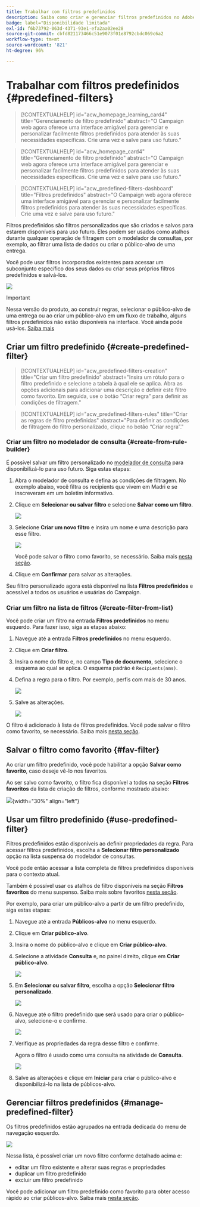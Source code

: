 ```yaml
---
title: Trabalhar com filtros predefinidos
description: Saiba como criar e gerenciar filtros predefinidos no Adobe Campaign Web
badge: label="Disponibilidade limitada"
exl-id: f6b73792-063d-4371-93e1-efa2aa02ee28
source-git-commit: cbfd821173466c51e9073f01e8792cbdc069c6a2
workflow-type: tm+mt
source-wordcount: '821'
ht-degree: 96%

---
```


# Trabalhar com filtros predefinidos {#predefined-filters}

>[!CONTEXTUALHELP]
>id="acw_homepage_learning_card4"
>title="Gerenciamento de filtro predefinido"
>abstract="O Campaign web agora oferece uma interface amigável para gerenciar e personalizar facilmente filtros predefinidos para atender às suas necessidades específicas. Crie uma vez e salve para uso futuro."


<!--TO REMOVE BELOW-->
>[!CONTEXTUALHELP]
>id="acw_homepage_card4"
>title="Gerenciamento de filtro predefinido"
>abstract="O Campaign web agora oferece uma interface amigável para gerenciar e personalizar facilmente filtros predefinidos para atender às suas necessidades específicas. Crie uma vez e salve para uso futuro."

<!--TO REMOVE ABOVE-->


>[!CONTEXTUALHELP]
>id="acw_predefined-filters-dashboard"
>title="Filtros predefinidos"
>abstract="O Campaign web agora oferece uma interface amigável para gerenciar e personalizar facilmente filtros predefinidos para atender às suas necessidades específicas. Crie uma vez e salve para uso futuro."

Filtros predefinidos são filtros personalizados que são criados e salvos para estarem disponíveis para uso futuro. Eles podem ser usados como atalhos durante qualquer operação de filtragem com o modelador de consultas, por exemplo, ao filtrar uma lista de dados ou criar o público-alvo de uma entrega.

Você pode usar filtros incorporados existentes para acessar um subconjunto específico dos seus dados ou criar seus próprios filtros predefinidos e salvá-los.

![](assets/predefined-filters-menu.png)

>[!IMPORTANT]
>
>Nessa versão do produto, ao construir regras, selecionar o público-alvo de uma entrega ou ao criar um público-alvo em um fluxo de trabalho, alguns filtros predefinidos não estão disponíveis na interface. Você ainda pode usá-los. [Saiba mais](guardrails.md#predefined-filters-filters-guardrails-limitations)


## Criar um filtro predefinido {#create-predefined-filter}

>[!CONTEXTUALHELP]
>id="acw_predefined-filters-creation"
>title="Criar um filtro predefinido"
>abstract="Insira um rótulo para o filtro predefinido e selecione a tabela à qual ele se aplica. Abra as opções adicionais para adicionar uma descrição e definir este filtro como favorito. Em seguida, use o botão “Criar regra” para definir as condições de filtragem."

>[!CONTEXTUALHELP]
>id="acw_predefined-filters-rules"
>title="Criar as regras de filtro predefinidas"
>abstract="Para definir as condições de filtragem do filtro personalizado, clique no botão “Criar regra”."

### Criar um filtro no modelador de consulta {#create-from-rule-builder}

É possível salvar um filtro personalizado no [modelador de consulta](../query/query-modeler-overview.md) para disponibilizá-lo para uso futuro. Siga estas etapas:

1. Abra o modelador de consulta e defina as condições de filtragem. No exemplo abaixo, você filtra os recipients que vivem em Madri e se inscreveram em um boletim informativo.
1. Clique em **Selecionar ou salvar filtro** e selecione **Salvar como um filtro**.

   ![](assets/predefined-filters-save.png)

1. Selecione **Criar um novo filtro** e insira um nome e uma descrição para esse filtro.

   ![](assets/predefined-filters-save-filter.png)

   Você pode salvar o filtro como favorito, se necessário. Saiba mais [nesta seção](#fav-filter).

1. Clique em **Confirmar** para salvar as alterações.

Seu filtro personalizado agora está disponível na lista **Filtros predefinidos** e acessível a todos os usuários e usuárias do Campaign.


### Criar um filtro na lista de filtros {#create-filter-from-list}

Você pode criar um filtro na entrada **Filtros predefinidos** no menu esquerdo. Para fazer isso, siga as etapas abaixo:

1. Navegue até a entrada **Filtros predefinidos** no menu esquerdo.
1. Clique em **Criar filtro**.
1. Insira o nome do filtro e, no campo **Tipo de documento**, selecione o esquema ao qual se aplica. O esquema padrão é `Recipients(nms)`.


1. Defina a regra para o filtro. Por exemplo, perfis com mais de 30 anos.

   ![](assets/filter-30+.png)


1. Salve as alterações.

   ![](assets/new-filter.png)


O filtro é adicionado à lista de filtros predefinidos. Você pode salvar o filtro como favorito, se necessário. Saiba mais [nesta seção](#fav-filter).


## Salvar o filtro como favorito {#fav-filter}

Ao criar um filtro predefinido, você pode habilitar a opção **Salvar como favorito**, caso deseje vê-lo nos favoritos.


Ao ser salvo como favorito, o filtro fica disponível a todos na seção **Filtros favoritos** da lista de criação de filtros, conforme mostrado abaixo:

![](assets/predefined-filters-favorite.png){width="30%" align="left"}

## Usar um filtro predefinido {#use-predefined-filter}

Filtros predefinidos estão disponíveis ao definir propriedades da regra. Para acessar filtros predefinidos, escolha a **Selecionar filtro personalizado** opção na lista suspensa do modelador de consultas.

Você pode então acessar a lista completa de filtros predefinidos disponíveis para o contexto atual.

Também é possível usar os atalhos de filtro disponíveis na seção **Filtros favoritos** do menu suspenso. Saiba mais sobre favoritos [nesta seção](#fav-filter).

Por exemplo, para criar um público-alvo a partir de um filtro predefinido, siga estas etapas:

1. Navegue até a entrada **Públicos-alvo** no menu esquerdo.
1. Clique em **Criar público-alvo**.
1. Insira o nome do público-alvo e clique em **Criar público-alvo**.
1. Selecione a atividade **Consulta** e, no painel direito, clique em **Criar público-alvo**.

   ![](assets/build-audience-from-filter.png)

1. Em **Selecionar ou salvar filtro**, escolha a opção **Selecionar filtro personalizado**.

   ![](assets/build-audience-select-custom-filter.png)

1. Navegue até o filtro predefinido que será usado para criar o público-alvo, selecione-o e confirme.

   ![](assets/build-audience-filter-list.png)

1. Verifique as propriedades da regra desse filtro e confirme.

   Agora o filtro é usado como uma consulta na atividade de **Consulta**.

   ![](assets/build-audience-confirm.png)

1. Salve as alterações e clique em **Iniciar** para criar o público-alvo e disponibilizá-lo na lista de públicos-alvo.

## Gerenciar filtros predefinidos {#manage-predefined-filter}

Os filtros predefinidos estão agrupados na entrada dedicada do menu de navegação esquerdo.

![](assets/list-of-filters.png)

Nessa lista, é possível criar um novo filtro conforme detalhado acima e:

* editar um filtro existente e alterar suas regras e propriedades
* duplicar um filtro predefinido
* excluir um filtro predefinido

Você pode adicionar um filtro predefinido como favorito para obter acesso rápido ao criar públicos-alvo. Saiba mais [nesta seção](#fav-filter).

<!--
## Built-in predefined filters {#ootb-predefined-filter}

Campaign comes with a set of predefined filters, built from the client console. These filters can be used to define your audiences, and rules. They must not be modified.
-->
